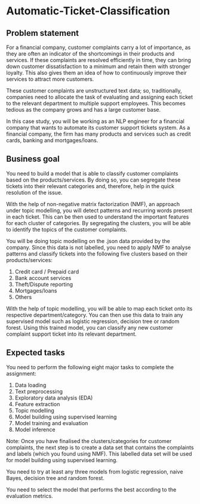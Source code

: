# Automatic-Ticket-Classification

## Problem statement
For a financial company, customer complaints carry a lot of importance, as they are often an indicator of the shortcomings in their products and services. If these complaints are resolved efficiently in time, they can bring down customer dissatisfaction to a minimum and retain them with stronger loyalty. This also gives them an idea of how to continuously improve their services to attract more customers. 

These customer complaints are unstructured text data; so, traditionally, companies need to allocate the task of evaluating and assigning each ticket to the relevant department to multiple support employees. This becomes tedious as the company grows and has a large customer base.

In this case study, you will be working as an NLP engineer for a financial company that wants to automate its customer support tickets system. As a financial company, the firm has many products and services such as credit cards, banking and mortgages/loans. 


## Business goal
You need to build a model that is able to classify customer complaints based on the products/services. By doing so, you can segregate these tickets into their relevant categories and, therefore, help in the quick resolution of the issue.

With the help of non-negative matrix factorization (NMF), an approach under topic modelling, you will detect patterns and recurring words present in each ticket. This can be then used to understand the important features for each cluster of categories. By segregating the clusters, you will be able to identify the topics of the customer complaints. 

You will be doing topic modelling on the .json data provided by the company. Since this data is not labelled, you need to apply NMF to analyse patterns and classify tickets into the following five clusters based on their products/services:
1. Credit card / Prepaid card
2. Bank account services
3. Theft/Dispute reporting
4. Mortgages/loans
5. Others 

With the help of topic modelling, you will be able to map each ticket onto its respective department/category. You can then use this data to train any supervised model such as logistic regression, decision tree or random forest. Using this trained model, you can classify any new customer complaint support ticket into its relevant department.

## Expected tasks
You need to perform the following eight major tasks to complete the assignment:
1. Data loading
2. Text preprocessing
3. Exploratory data analysis (EDA)
4. Feature extraction
5. Topic modelling 
6. Model building using supervised learning
7. Model training and evaluation
8. Model inference


Note: Once you have finalised the clusters/categories for customer complaints, the next step is to create a data set that contains the complaints and labels (which you found using NMF). This labelled data set will be used for model building using supervised learning. 

You need to try at least any three models from logistic regression, naive Bayes, decision tree and random forest. 

You need to select the model that performs the best according to the evaluation metrics.

 
